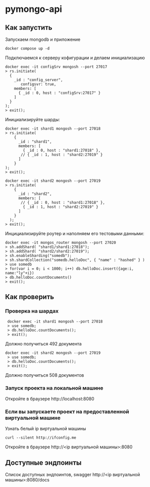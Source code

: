 # pymongo-api

## Как запустить

Запускаем mongodb и приложение

```shell
docker compose up -d
```

Подключаемся к серверу кофигурации и делаем инициализацию

```shell
docker exec -it configSrv mongosh --port 27017
> rs.initiate(
  {
    _id : "config_server",
       configsvr: true,
    members: [
      { _id : 0, host : "configSrv:27017" }
    ]
  }
);
> exit(); 
```

Инициализируйте шарды:
```shell
docker exec -it shard1 mongosh --port 27018
> rs.initiate(
    {
      _id : "shard1",
      members: [
        { _id : 0, host : "shard1:27018" },
       // { _id : 1, host : "shard2:27019" }
      ]
    }
);
> exit();
```

```shell
docker exec -it shard2 mongosh --port 27019
> rs.initiate(
    {
      _id : "shard2",
      members: [
       // { _id : 0, host : "shard1:27018" },
        { _id : 1, host : "shard2:27019" }
      ]
    }
  );
> exit();
```


Инцициализируйте роутер и наполняем его тестовыми данными:
```shell
docker exec -it mongos_router mongosh --port 27020
> sh.addShard( "shard1/shard1:27018");
> sh.addShard( "shard2/shard2:27019");
> sh.enableSharding("somedb");
> sh.shardCollection("somedb.helloDoc", { "name" : "hashed" } )
> use somedb
> for(var i = 0; i < 1000; i++) db.helloDoc.insert({age:i, name:"ly"+i})
> db.helloDoc.countDocuments() 
> exit(); 
```

## Как проверить

### Проверка на шардах
```shell
 docker exec -it shard1 mongosh --port 27018
 > use somedb;
 > db.helloDoc.countDocuments();
 > exit(); 
```
Должно получиться 492 документа

```shell
docker exec -it shard2 mongosh --port 27019
 > use somedb;
 > db.helloDoc.countDocuments();
 > exit(); 
```
Должно получиться 508 документов

### Запуск проекта на локальной машине

Откройте в браузере http://localhost:8080

### Если вы запускаете проект на предоставленной виртуальной машине

Узнать белый ip виртуальной машины

```shell
curl --silent http://ifconfig.me
```

Откройте в браузере http://<ip виртуальной машины>:8080

## Доступные эндпоинты

Список доступных эндпоинтов, swagger http://<ip виртуальной машины>:8080/docs